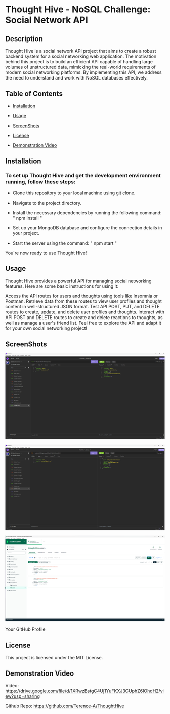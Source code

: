 # Thought Hive - NoSQL Challenge: Social Network API

## Description

Thought Hive is a social network API project that aims to create a robust backend system for a social networking web application. The motivation behind this project is to build an efficient API capable of handling large volumes of unstructured data, mimicking the real-world requirements of modern social networking platforms. By implementing this API, we address the need to understand and work with NoSQL databases effectively.

## Table of Contents

- [Installation](#installation)

- [Usage](#usage)

- [ScreenShots](#screenshots)

- [License](#license)
- [Demonstration Video](#demonstration-video)

## Installation

### To set up Thought Hive and get the development environment running, follow these steps:

- Clone this repository to your local machine using git clone.

- Navigate to the project directory.

- Install the necessary dependencies by running the following command:
  " npm install "

- Set up your MongoDB database and configure the connection details in your project.

- Start the server using the command:
  " npm start "

You're now ready to use Thought Hive!

## Usage

Thought Hive provides a powerful API for managing social networking features. Here are some basic instructions for using it:

Access the API routes for users and thoughts using tools like Insomnia or Postman.
Retrieve data from these routes to view user profiles and thought content in well-structured JSON format.
Test API POST, PUT, and DELETE routes to create, update, and delete user profiles and thoughts.
Interact with API POST and DELETE routes to create and delete reactions to thoughts, as well as manage a user's friend list.
Feel free to explore the API and adapt it for your own social networking project!

## ScreenShots

![Alt text](image.png)

![Alt text](image-1.png)

![Alt text](image-2.png)

Your GitHub Profile

## License

This project is licensed under the MIT License.

## Demonstration Video

Video: https://drive.google.com/file/d/1XRwzBstgC4Uj1YuFKXJ3CUphZ6IOhdH2/view?usp=sharing

Github Repo: https://github.com/Terence-A/ThoughtHive
